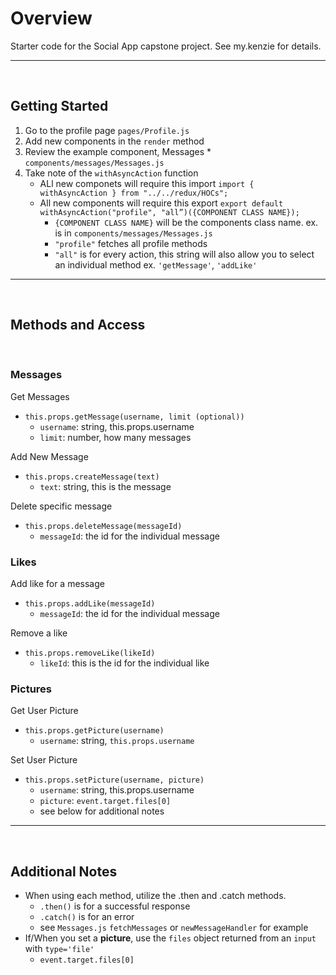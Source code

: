 # Overview

Starter code for the Social App capstone project. See my.kenzie for details.

----------------------------
<br>

## Getting Started

1. Go to the profile page `pages/Profile.js`
2. Add new components in the `render` method
3. Review the example component, Messages * `components/messages/Messages.js`
4. Take note of the `withAsyncAction` function
    * ALl new componets will require this import `import { withAsyncAction } from "../../redux/HOCs";`
    * All new components will require this export `export default withAsyncAction("profile", "all”)({COMPONENT CLASS NAME});`
      * `{COMPONENT CLASS NAME}` will be the components class name. ex. is in `components/messages/Messages.js`
      * `"profile"` fetches all profile methods
      * `"all"` is for every action, this string will also allow you to select an individual method ex. `'getMessage'`, `'addLike'`

----------------------------
<br>

## Methods and Access

<br>

### Messages

Get Messages

* `this.props.getMessage(username, limit (optional))`
  * `username`: string, this.props.username
  * `limit`: number, how many messages

Add New Message

* `this.props.createMessage(text)`
  * `text`: string, this is the message

Delete specific message

* `this.props.deleteMessage(messageId)`
  * `messageId`: the id for the individual message

### Likes

Add like for a message

* `this.props.addLike(messageId)`
  * `messageId`: the id for the individual message

Remove a like

* `this.props.removeLike(likeId)`
  * `likeId`: this is the id for the individual like

### Pictures

Get User Picture

* `this.props.getPicture(username)`
  * `username`: string, `this.props.username`

Set User Picture

* `this.props.setPicture(username, picture)`
  * `username`: string, this.props.username
  * `picture`: `event.target.files[0]`
  * see below for additional notes

----------------------------
<br>

## Additional Notes

* When using each method, utilize the .then and .catch methods.
  * `.then()` is for a successful response
  * `.catch()` is for an error
  * see `Messages.js` `fetchMessages` or `newMessageHandler` for example
* If/When you set a **picture**, use the `files` object returned from an `input` with `type='file'`
  * `event.target.files[0]`
